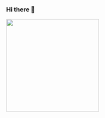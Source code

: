 ### Hi there 👋
<img src="https://github.com/Johnchauyu/johnchauyu/blob/main/CuteShiba.gif" width="250" height="250"/>


<!--
**Johnchauyu/johnchauyu** is a ✨ _special_ ✨ repository because its `README.md` (this file) appears on your GitHub profile.

Here are some ideas to get you started:

- 🔭 I’m currently working on ...
- 🌱 I’m currently learning ...
- 👯 I’m looking to collaborate on ...
- 🤔 I’m looking for help with ...
- 💬 Ask me about ...
- 📫 How to reach me: ...
- 😄 Pronouns: ...
- ⚡ Fun fact: ...
-->
